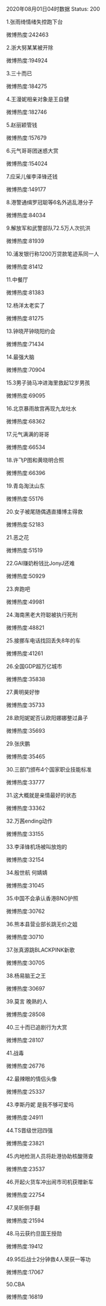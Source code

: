2020年08月01日04时数据
Status: 200

1.张雨绮情绪失控跑下台

微博热度:242463

2.浙大努某某被开除

微博热度:194924

3.三十而已

微博热度:184275

4.王漫妮相亲对象是王自健

微博热度:182746

5.赵丽颖管钱

微博热度:157679

6.元气哥哥团迷惑大赏

微博热度:154024

7.应采儿催李泽锋还钱

微博热度:149177

8.港警通缉罗冠聪等6名外逃乱港分子

微博热度:84034

9.解放军和武警部队72.5万人次抗洪

微博热度:81939

10.浦发银行称1200万贷款笔迹系同一人

微博热度:81412

11.中餐厅

微博热度:81383

12.杨洋太老实了

微博热度:81275

13.钟晓芹钟晓阳约会

微博热度:71434

14.最强大脑

微博热度:70904

15.3男子骑马冲进海里救起12岁男孩

微博热度:69095

16.北京暴雨故宫再现九龙吐水

微博热度:68362

17.元气满满的哥哥

微博热度:66534

18.许飞P图和黄晓明合照

微博热度:66396

19.青岛淘汰山东

微博热度:55176

20.女子被尾随偶遇直播博主得救

微博热度:52183

21.恶之花

微博热度:51519

22.GAI赚奶粉钱比JonyJ还难

微博热度:50929

23.奔跑吧

微博热度:49981

24.海南黑老大符聪被执行死刑

微博热度:48821

25.接挪车电话找回丢失8年的车

微博热度:41261

26.全国GDP超万亿城市

微博热度:35838

27.黄明昊好惨

微博热度:35733

28.欧阳妮妮否认欧阳娜娜整过鼻子

微博热度:35693

29.张庆鹏

微博热度:35465

30.三部门颁布4个国家职业技能标准

微博热度:33777

31.这大概就是亲情最好的状态

微博热度:33362

32.万茜ending动作

微博热度:33155

33.李泽锋机场被叫放炮的

微博热度:32154

34.殷世航 何婧婧

微博热度:31045

35.中国不会承认香港BNO护照

微博热度:30762

36.熊本县营业部长跳无价之姐

微博热度:30710

37.张真源跳BLACKPINK新歌

微博热度:30705

38.杨易脑王之王

微博热度:30697

39.莫言 晚熟的人

微博热度:28508

40.三十而已追剧行为大赏

微博热度:28107

41.战毒

微博热度:26776

42.最辣眼的情侣头像

微博热度:25337

43.李斯丹妮 是我不够可爱吗

微博热度:24911

44.TS晋级世冠四强

微博热度:23821

45.内地检测人员将赴港协助核酸筛查

微博热度:23537

46.开起火货车冲出闹市司机获赠新车

微博热度:22754

47.吴昕侧手翻

微博热度:21594

48.马云获约旦国王授勋

微博热度:19412

49.95后战士2分钟救4人荣获一等功

微博热度:17067

50.CBA

微博热度:16819

